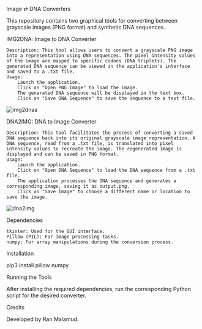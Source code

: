 Image ⇄ DNA Converters

This repository contains two graphical tools for converting between grayscale images (PNG format) and synthetic DNA sequences.


IMG2DNA: Image to DNA Converter

    Description: This tool allows users to convert a grayscale PNG image into a representation using DNA sequences. The pixel intensity values of the image are mapped to specific codons (DNA triplets). The generated DNA sequence can be viewed in the application's interface and saved to a .txt file.
    Usage:
        Launch the application.
        Click on "Open PNG Image" to load the image.
        The generated DNA sequence will be displayed in the text box.
        Click on "Save DNA Sequence" to save the sequence to a text file.
![img2dnaa](https://github.com/Ran2K-Creator/img2dna/assets/65309980/2f10ffd6-2d69-4745-8862-8c5a3f502e28)


DNA2IMG: DNA to Image Converter

    Description: This tool facilitates the process of converting a saved DNA sequence back into its original grayscale image representation. A DNA sequence, read from a .txt file, is translated into pixel intensity values to recreate the image. The regenerated image is displayed and can be saved in PNG format.
    Usage:
        Launch the application.
        Click on "Open DNA Sequence" to load the DNA sequence from a .txt file.
        The application processes the DNA sequence and generates a corresponding image, saving it as output.png.
        Click on "Save Image" to choose a different name or location to save the image.
![dna2img](https://github.com/Ran2K-Creator/img2dna/assets/65309980/57b4d3bc-4ccd-484d-8939-bb2a711d4311)


Dependencies

    tkinter: Used for the GUI interface.
    Pillow (PIL): For image processing tasks.
    numpy: For array manipulations during the conversion process.

Installation

pip3 install pillow numpy

Running the Tools

After installing the required dependencies, run the corresponding Python script for the desired converter.


Credits

Developed by Ran Malamud.
